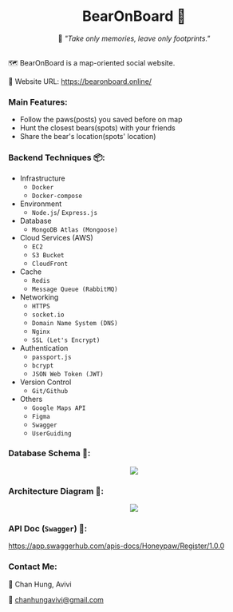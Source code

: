 <h1 align="center"> BearOnBoard 🐻</h1>

<p align="center">🐾 <i>"Take only memories, leave only footprints."</i></p>
</br>
🗺️ BearOnBoard is a map-oriented social website.

🔗 Website URL: https://bearonboard.online/

### Main Features:
- Follow the paws(posts) you saved before on map 
- Hunt the closest bears(spots) with your friends 
- Share the bear's location(spots' location) 

### Backend Techniques 📦:
- Infrastructure
  - `Docker`
  - `Docker-compose`
- Environment
  - `Node.js`/ `Express.js`
- Database
  - `MongoDB Atlas (Mongoose)`
- Cloud Services (AWS)
  - `EC2`
  - `S3 Bucket`
  - `CloudFront`
- Cache
  - `Redis`
  - `Message Queue (RabbitMQ)`
- Networking
  - `HTTPS`
  - `socket.io`
  - `Domain Name System (DNS)`
  - `Nginx`
  - `SSL (Let's Encrypt)`
- Authentication
  - `passport.js`
  - `bcrypt`
  - `JSON Web Token (JWT)`
- Version Control
  - `Git/Github`
- Others
  - `Google Maps API`
  - `Figma`
  - `Swagger`
  - `UserGuiding`

### Database Schema 💾:

<p align="center">
  <img src="https://user-images.githubusercontent.com/95410966/173156537-45abfd6b-dab4-4e58-befa-22d120a51055.png">
</p>

### Architecture Diagram 🏰:

<p align="center">
  <img src="https://user-images.githubusercontent.com/95410966/172022290-3e20de09-b441-4f64-9b6c-70977274eb69.png">
</p>

### API Doc (`Swagger`) 📃:

https://app.swaggerhub.com/apis-docs/Honeypaw/Register/1.0.0

### Contact Me:
🐻 Chan Hung, Avivi

📩 chanhungavivi@gmail.com
